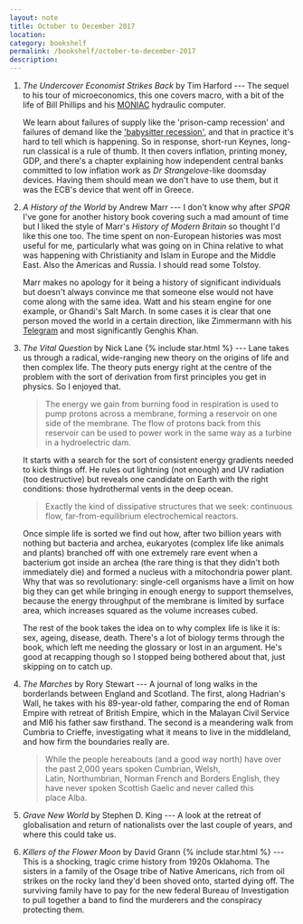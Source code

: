 ```yaml
---
layout: note
title: October to December 2017
location:
category: bookshelf
permalink: /bookshelf/october-to-december-2017
description:
---
```


1. _The Undercover Economist Strikes Back_ by Tim Harford --- The sequel to his
   tour of microeconomics, this one covers macro, with a bit of the life of Bill
   Phillips and his [MONIAC][moniac] hydraulic computer.

   We learn about failures of supply like the 'prison-camp recession' and
   failures of demand like the ['babysitter recession'][br], and that in
   practice it's hard to tell which is happening. So in response, short-run
   Keynes, long-run classical is a rule of thumb. It then covers inflation,
   printing money, GDP, and there's a chapter explaining how independent central
   banks committed to low inflation work as _Dr Strangelove_-like doomsday
   devices. Having them should mean we don't have to use them, but it was the
   ECB's device that went off in Greece.

2. _A History of the World_ by Andrew Marr --- I don't know why after _SPQR_
   I've gone for another history book covering such a mad amount of time but I
   liked the style of Marr's _History of Modern Britain_ so thought I'd like
   this one too. The time spent on non-European histories was most useful for
   me, particularly what was going on in China relative to what was happening
   with Christianity and Islam in Europe and the Middle East. Also the Americas
   and Russia. I should read some Tolstoy.

   Marr makes no apology for it being a history of significant individuals but
   doesn't always convince me that someone else would not have come along with
   the same idea. Watt and his steam engine for one example, or Ghandi's Salt
   March. In some cases it is clear that one person moved the world in a certain
   direction, like Zimmermann with his [Telegram][tele] and most significantly
   Genghis Khan.

3. _The Vital Question_ by Nick Lane {% include star.html %} --- Lane takes us
   through a radical, wide-ranging new theory on the origins of life and then
   complex life. The theory puts energy right at the centre of the problem with
   the sort of derivation from first principles you get in physics. So I enjoyed
   that.

   > The energy we gain from burning food in respiration is used to pump protons
   across a membrane, forming a reservoir on one side of the membrane. The flow
   of protons back from this reservoir can be used to power work in the same way
   as a turbine in a hydroelectric dam.

   It starts with a search for the sort of consistent energy gradients needed to
   kick things off. He rules out lightning (not enough) and UV radiation (too
   destructive) but reveals one candidate on Earth with the right conditions:
   those hydrothermal vents in the deep ocean.

   > Exactly the kind of dissipative structures that we seek: continuous flow,
   far-from-equilibrium electrochemical reactors.

   Once simple life is sorted we find out how, after two billion years with
   nothing but bacteria and archea, eukaryotes (complex life like animals and
   plants) branched off with one extremely rare event when a bacterium got
   inside an archea (the rare thing is that they didn't both immediately die)
   and formed a nucleus with a mitochondria power plant. Why that was so
   revolutionary: single-cell organisms have a limit on how big they can get
   while bringing in enough energy to support themselves, because the energy
   throughput of the membrane is limited by surface area, which increases
   squared as the volume increases cubed.

   The rest of the book takes the idea on to why complex life is like it is:
   sex, ageing, disease, death. There's a lot of biology terms through the book,
   which left me needing the glossary or lost in an argument. He's good at
   recapping though so I stopped being bothered about that, just skipping on to
   catch up.


4. _The Marches_ by Rory Stewart --- A journal of long walks in the borderlands
   between England and Scotland. The first, along Hadrian's Wall, he takes with
   his 89-year-old father, comparing the end of Roman Empire with retreat of
   British Empire, which in the Malayan Civil Service and MI6 his father saw
   firsthand. The second is a meandering walk from Cumbria to Crieffe,
   investigating what it means to live in the middleland, and how firm the
   boundaries really are.

   > While the people hereabouts (and a good way north) have over the past
   > 2,000 years spoken Cumbrian, Welsh, Latin, Northumbrian, Norman French and
   > Borders English, they have never spoken Scottish Gaelic and never called
   > this place Alba.

5. _Grave New World_ by Stephen D. King ---  A look at the retreat of
   globalisation and return of nationalists over the last couple of years, and
   where this could take us.


6. _Killers of the Flower Moon_ by David Grann {% include star.html %} --- This
   is a shocking, tragic crime history from 1920s Oklahoma. The sisters in a
   family of the Osage tribe of Native Americans, rich from oil strikes on
   the rocky land they'd been shoved onto, started dying off. The surviving
   family have to pay for the new federal Bureau of Investigation to pull
   together a band to find the murderers and the conspiracy protecting them.

[tele]: https://en.wikipedia.org/wiki/Zimmermann_Telegram
[moniac]: https://en.wikipedia.org/wiki/MONIAC
[br]: https://en.wikipedia.org/wiki/Capitol_Hill_Babysitting_Co-op
